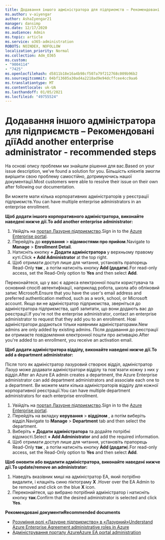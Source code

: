 ```yaml
---
title: Додавання іншого адміністратора для підприємств – Рекомендовані дії
ms.author: v-aiyengar
author: AshaIyengar21
manager: dansimp
ms.date: 12/17/2020
ms.audience: Admin
ms.topic: article
ms.service: o365-administration
ROBOTS: NOINDEX, NOFOLLOW
localization_priority: Normal
ms.collection: Adm_O365
ms.custom:
- "9004114"
- "7425"
ms.openlocfilehash: d5811b18e16a4b98cf507a79f212768c009b96b2
ms.sourcegitcommit: 04bf13605a30ad4a2218ad9e94dcffcee4cc9aa6
ms.translationtype: MT
ms.contentlocale: uk-UA
ms.lasthandoff: 01/05/2021
ms.locfileid: "49755524"
---
```

# <a name="add-another-enterprise-administrator---recommended-steps"></a><span data-ttu-id="7dd18-102">Додавання іншого адміністратора для підприємств – Рекомендовані дії</span><span class="sxs-lookup"><span data-stu-id="7dd18-102">Add another enterprise administrator - recommended steps</span></span>

<span data-ttu-id="7dd18-103">На основі опису проблеми ми знайшли рішення для вас.</span><span class="sxs-lookup"><span data-stu-id="7dd18-103">Based on your issue description, we’ve found a solution for you.</span></span> <span data-ttu-id="7dd18-104">Більшість клієнтів змогли вирішити свою проблему самостійно, дотримуючись нашої документації.</span><span class="sxs-lookup"><span data-stu-id="7dd18-104">Most customers were able to resolve their issue on their own after following our documentation.</span></span>

<span data-ttu-id="7dd18-105">Ви можете мати кілька корпоративних адміністраторів у реєстрації підприємств.</span><span class="sxs-lookup"><span data-stu-id="7dd18-105">You can have multiple enterprise administrators in an enterprise enrollment.</span></span>

<span data-ttu-id="7dd18-106">**Щоб додати іншого корпоративного адміністратора, виконайте наведені нижче дії.**</span><span class="sxs-lookup"><span data-stu-id="7dd18-106">**To add another enterprise administrator:**</span></span>

1. <span data-ttu-id="7dd18-107">Увійдіть на [портал Лазурне підприємство](https://ea.azure.com/).</span><span class="sxs-lookup"><span data-stu-id="7dd18-107">Sign in to the [Azure Enterprise portal](https://ea.azure.com/).</span></span>
1. <span data-ttu-id="7dd18-108">Перейдіть до **керування**  >  **відомостями про прийом**.</span><span class="sxs-lookup"><span data-stu-id="7dd18-108">Navigate to **Manage** > **Enrollment Detail**.</span></span>
1. <span data-ttu-id="7dd18-109">Натисніть кнопку **+ Додати адміністратора** у верхньому правому куті.</span><span class="sxs-lookup"><span data-stu-id="7dd18-109">Click **+ Add Administrator** at the top right.</span></span>
1. <span data-ttu-id="7dd18-110">Щоб отримати доступ лише для читання, установіть прапорець Read-Only **так** , а потім натисніть кнопку **Add (додати**).</span><span class="sxs-lookup"><span data-stu-id="7dd18-110">For read-only access, set the Read-Only option to **Yes** and then select **Add**.</span></span>

<span data-ttu-id="7dd18-111">Переконайтеся, що у вас є адреса електронної пошти користувача та основний спосіб автентифікації, наприклад робота, школа або обліковий запис Microsoft.</span><span class="sxs-lookup"><span data-stu-id="7dd18-111">Ensure that you have the user's email address and preferred authentication method, such as a work, school, or Microsoft account.</span></span> <span data-ttu-id="7dd18-112">Якщо ви не адміністратор підприємства, зверніться до адміністратора підприємства, щоб запитати, що вони додають вас до реєстрації.</span><span class="sxs-lookup"><span data-stu-id="7dd18-112">If you're not the enterprise administrator, contact an enterprise administrator to request that they add you to an enrollment.</span></span> <span data-ttu-id="7dd18-113">Нові адміністратори додаються тільки наявними адміністраторами.</span><span class="sxs-lookup"><span data-stu-id="7dd18-113">New admins are only added by existing admins.</span></span> <span data-ttu-id="7dd18-114">Після додавання до реєстрації ви отримаєте повідомлення електронної пошти про активацію.</span><span class="sxs-lookup"><span data-stu-id="7dd18-114">After you're added to an enrollment, you receive an activation email.</span></span>

<span data-ttu-id="7dd18-115">**Щоб додати адміністратора відділу, виконайте наведені нижче дії.**</span><span class="sxs-lookup"><span data-stu-id="7dd18-115">**To add a department administrator:**</span></span>

<span data-ttu-id="7dd18-116">Після того як адміністратор лазуровий створює відділ, адміністратор Лазур може додавати адміністратори відділу та пов'язати кожну з них у відділ.</span><span class="sxs-lookup"><span data-stu-id="7dd18-116">After an Azure EA admin creates a department, the Azure Enterprise administrator can add department administrators and associate each one to a department.</span></span> <span data-ttu-id="7dd18-117">Ви можете мати кілька адміністраторів відділу для кожної корпоративної реєстрації.</span><span class="sxs-lookup"><span data-stu-id="7dd18-117">You can have multiple department administrators for each enterprise enrollment.</span></span>

1. <span data-ttu-id="7dd18-118">Увійдіть на [портал Лазурне підприємство](https://ea.azure.com/).</span><span class="sxs-lookup"><span data-stu-id="7dd18-118">Sign in to the [Azure Enterprise portal](https://ea.azure.com/).</span></span>
1. <span data-ttu-id="7dd18-119">Перейдіть на вкладку **керування**  >  **відділом** , а потім виберіть відділ.</span><span class="sxs-lookup"><span data-stu-id="7dd18-119">Navigate to **Manage** > **Department** tab and then select the department.</span></span>
1. <span data-ttu-id="7dd18-120">Виберіть **+ Додати адміністратора** та додайте потрібні відомості.</span><span class="sxs-lookup"><span data-stu-id="7dd18-120">Select **+ Add Administrator** and add the required information.</span></span>
1. <span data-ttu-id="7dd18-121">Щоб отримати доступ лише для читання, установіть прапорець Read-Only **так** , а потім натисніть кнопку **Add (додати**).</span><span class="sxs-lookup"><span data-stu-id="7dd18-121">For read-only access, set the Read-Only option to **Yes** and then select **Add**.</span></span>

<span data-ttu-id="7dd18-122">**Щоб оновити або видалити адміністратора, виконайте наведені нижче дії.**</span><span class="sxs-lookup"><span data-stu-id="7dd18-122">**To update/remove an administrator:**</span></span>

1. <span data-ttu-id="7dd18-123">Наведіть вказівник миші на адміністратор EA, який потрібно видалити, і клацніть синю піктограму **X** .</span><span class="sxs-lookup"><span data-stu-id="7dd18-123">Hover over the EA Admin to be removed and click on the blue **X** icon.</span></span>
1. <span data-ttu-id="7dd18-124">Переконайтеся, що вибрано потрібний адміністратор і натисніть кнопку **так**.</span><span class="sxs-lookup"><span data-stu-id="7dd18-124">Confirm that the desired administrator is selected and click **Yes**.</span></span>

<span data-ttu-id="7dd18-125">**Рекомендовані документи**</span><span class="sxs-lookup"><span data-stu-id="7dd18-125">**Recommended documents**</span></span>

- [<span data-ttu-id="7dd18-126">Розуміння ролі «Лазурне підприємство» в «Лазурний»</span><span class="sxs-lookup"><span data-stu-id="7dd18-126">Understand Azure Enterprise Agreement administrative roles in Azure</span></span>](https://docs.microsoft.com/azure/billing/billing-understand-ea-roles)
- [<span data-ttu-id="7dd18-127">Адміністрування порталу Azure</span><span class="sxs-lookup"><span data-stu-id="7dd18-127">Azure EA portal administration</span></span>](https://docs.microsoft.com/azure/billing/billing-ea-portal-administration)
